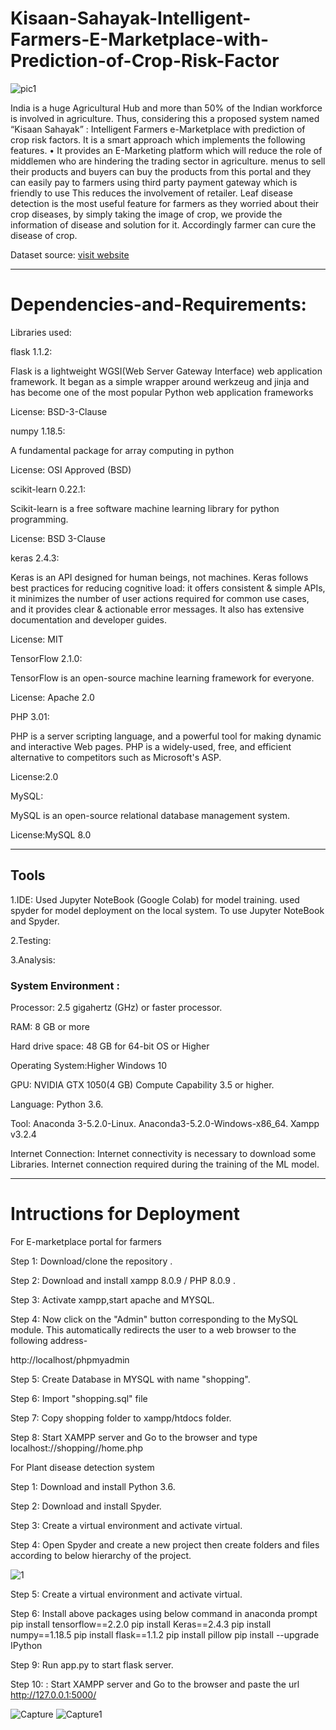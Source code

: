 # Kisaan-Sahayak-Intelligent-Farmers-E-Marketplace-with-Prediction-of-Crop-Risk-Factor


![pic1](https://user-images.githubusercontent.com/62464857/126490311-da935a79-9060-4403-9ebd-8a7fd4121c3a.png)


India is a huge Agricultural Hub and more than 50% of the Indian workforce is involved in agriculture. Thus, considering this a proposed system named “Kisaan Sahayak” : Intelligent Farmers e-Marketplace with prediction of crop risk factors.
It is a smart approach which implements the following features.
• It provides an E-Marketing platform which will reduce the role of middlemen who are hindering the trading sector in agriculture.
menus to sell their products and buyers can buy the products from this portal and they can easily pay to farmers using third party payment gateway which is friendly to use This reduces the involvement of retailer.
Leaf disease detection is the most useful feature for farmers as they worried about their crop diseases, by simply taking the image of crop, we provide the information of disease and solution for it. Accordingly farmer can cure the disease of crop.


Dataset source:
[visit website](https://drive.google.com/drive/folders/1vdr9CC9ChYVW2iXp6PlfyMOGD-4Um1ue)


---
# Dependencies-and-Requirements:

 Libraries used:
 
 
 flask 1.1.2:
 
Flask is a lightweight WGSI(Web Server Gateway Interface) web application framework. It began as a simple wrapper around werkzeug and jinja and has become one of the most popular Python web application frameworks

License: BSD-3-Clause


numpy 1.18.5:

A fundamental package for array computing in python

License: OSI Approved (BSD)



scikit-learn 0.22.1:

Scikit-learn is a free software machine learning library for python programming.

License: BSD 3-Clause



keras 2.4.3:

Keras is an API designed for human beings, not machines. Keras follows best practices for reducing cognitive load: it offers consistent & simple APIs, it minimizes the number of user actions required for common use cases, and it provides clear & actionable error messages. It also has extensive documentation and developer guides.

License: MIT


TensorFlow 2.1.0:

TensorFlow is an open-source machine learning framework for everyone.

License: Apache 2.0



PHP 3.01:

PHP is a server scripting language, and a powerful tool for making dynamic and interactive Web pages.
PHP is a widely-used, free, and efficient alternative to competitors such as Microsoft's ASP.

License:2.0



MySQL:

MySQL is an open-source relational database management system.

License:MySQL 8.0











---

## Tools
1.IDE: Used Jupyter NoteBook (Google Colab) for model training. used spyder for model deployment on the local system. To use Jupyter NoteBook and Spyder.

2.Testing: 

3.Analysis:



### System Environment :

Processor: 2.5 gigahertz (GHz) or faster processor.

RAM: 8 GB or more

Hard drive space: 48 GB for 64-bit OS or Higher


Operating System:Higher Windows 10


GPU: NVIDIA GTX 1050(4 GB) Compute Capability 3.5 or higher.


Language: Python 3.6.


Tool: Anaconda 3-5.2.0-Linux. Anaconda3-5.2.0-Windows-x86_64. Xampp v3.2.4


Internet Connection: Internet connectivity is necessary to download some Libraries. Internet connection required during the training of the ML model.


---

# Intructions for Deployment
For E-marketplace portal for farmers

Step 1: Download/clone the repository .

Step 2: Download and install xampp 8.0.9 / PHP 8.0.9 .

Step 3: Activate xampp,start apache and MYSQL.

Step 4: Now click on the "Admin" button corresponding to the MySQL module. This automatically redirects the user to a web browser to the following address-

http://localhost/phpmyadmin

Step 5: Create Database in MYSQL with name "shopping".

Step 6: Import "shopping.sql" file 

Step 7: Copy shopping folder to xampp/htdocs folder.

Step 8: Start XAMPP server and Go to the browser and type localhost://shopping//home.php

For Plant disease detection system


Step 1: Download and install Python 3.6.

Step 2: Download and install Spyder.

Step 3: Create a virtual environment and activate virtual.
        
Step 4: Open Spyder and create a new project then create folders and files according to below hierarchy of the project.

![1](https://user-images.githubusercontent.com/62464857/122721112-e5a5c480-d28d-11eb-823d-8d4e9fe9d826.png)

Step 5: Create a virtual environment and activate virtual.

Step 6: Install above packages using below command in anaconda prompt
pip install tensorflow==2.2.0
pip install Keras==2.4.3
pip install numpy==1.18.5
pip install flask==1.1.2
pip install pillow
pip install --upgrade IPython

Step 9:  Run app.py to start flask server.

Step 10: : Start XAMPP server and Go to the browser and paste the url http://127.0.0.1:5000/

![Capture](https://user-images.githubusercontent.com/54286037/128539603-4c9ce8ac-5bc5-4233-8226-2f4412d6c0b0.PNG)
![Capture1](https://user-images.githubusercontent.com/54286037/128539641-46338ecb-785e-4b29-a0d9-dcf996d99b1d.PNG)

















